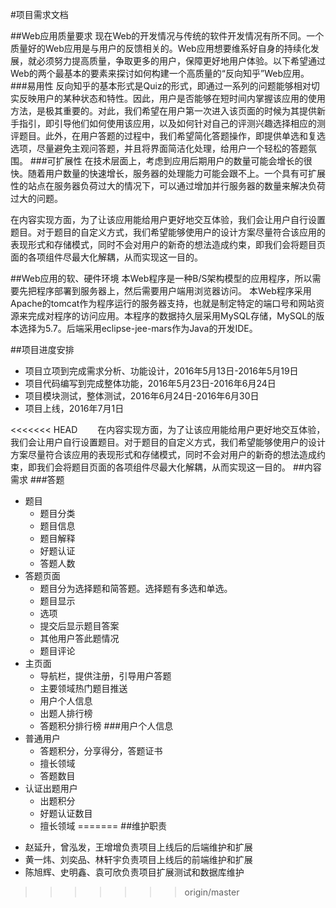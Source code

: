 #项目需求文档



##Web应用质量要求
现在Web的开发情况与传统的软件开发情况有所不同。一个质量好的Web应用是与用户的反馈相关的。Web应用想要维系好自身的持续化发展，就必须努力提高质量，争取更多的用户，保障更好地用户体验。以下希望通过Web的两个最基本的要素来探讨如何构建一个高质量的“反向知乎”Web应用。
###易用性
反向知乎的基本形式是Quiz的形式，即通过一系列的问题能够相对切实反映用户的某种状态和特性。因此，用户是否能够在短时间内掌握该应用的使用方法，是极其重要的。对此，我们希望在用户第一次进入该页面的时候为其提供新手指引，即引导他们如何使用该应用，以及如何针对自己的评测兴趣选择相应的测评题目。此外，在用户答题的过程中，我们希望简化答题操作，即提供单选和复选选项，尽量避免主观问答题，并且将界面简洁化处理，给用户一个轻松的答题氛围。
###可扩展性
在技术层面上，考虑到应用后期用户的数量可能会增长的很快。随着用户数量的快速增长，服务器的处理能力可能会跟不上。一个具有可扩展性的站点在服务器负荷过大的情况下，可以通过增加并行服务器的数量来解决负荷过大的问题。

在内容实现方面，为了让该应用能给用户更好地交互体验，我们会让用户自行设置题目。对于题目的自定义方式，我们希望能够使用户的设计方案尽量符合该应用的表现形式和存储模式，同时不会对用户的新奇的想法造成约束，即我们会将题目页面的各项组件尽最大化解耦，从而实现这一目的。

##Web应用的软、硬件环境
本Web程序是一种B/S架构模型的应用程序，所以需要先把程序部署到服务器上，然后需要用户端用浏览器访问。
本Web程序采用Apache的tomcat作为程序运行的服务器支持，也就是制定特定的端口号和网站资源来完成对程序的访问应用。本程序的数据持久层采用MySQL存储，MySQL的版本选择为5.7。后端采用eclipse-jee-mars作为Java的开发IDE。

##项目进度安排
- 项目立项到完成需求分析、功能设计，2016年5月13日-2016年5月19日
- 项目代码编写到完成整体功能，2016年5月23日-2016年6月24日
- 项目模块测试，整体测试，2016年6月24日-2016年6月30日
- 项目上线，2016年7月1日

<<<<<<< HEAD
&ensp;&ensp;&ensp;&ensp;在内容实现方面，为了让该应用能给用户更好地交互体验，我们会让用户自行设置题目。对于题目的自定义方式，我们希望能够使用户的设计方案尽量符合该应用的表现形式和存储模式，同时不会对用户的新奇的想法造成约束，即我们会将题目页面的各项组件尽最大化解耦，从而实现这一目的。
##内容需求
###答题
* 题目
	* 题目分类
	* 题目信息
	* 题目解释
	* 好题认证
	* 答题人数
* 答题页面
	* 题目分为选择题和简答题。选择题有多选和单选。
	* 题目显示
	* 选项
	* 提交后显示题目答案
	* 其他用户答此题情况
	* 题目评论
* 主页面
	* 导航栏，提供注册，引导用户答题
	* 主要领域热门题目推送
	* 用户个人信息
	* 出题人排行榜 
	* 答题积分排行榜
###用户个人信息
* 普通用户
	* 答题积分，分享得分，答题证书
	* 擅长领域
	* 答题数目
* 认证出题用户
	* 出题积分
	* 好题认证数目
	* 擅长领域
=======
##维护职责
- 赵延升，曾泓发，王增增负责项目上线后的后端维护和扩展
- 黄一炜、刘奕品、林轩宇负责项目上线后的前端维护和扩展
- 陈旭辉、史明鑫、袁可欣负责项目扩展测试和数据库维护
>>>>>>> origin/master
